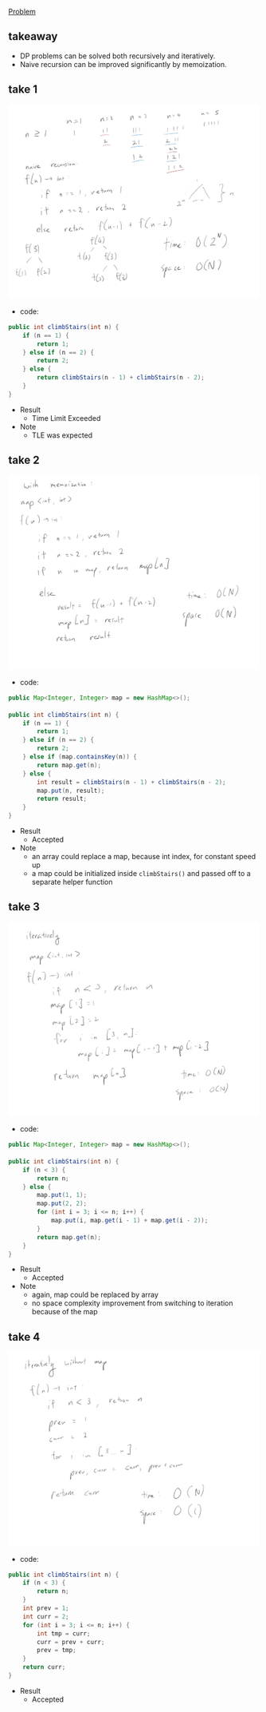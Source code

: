 [Problem](https://leetcode.com/problems/climbing-stairs/)

## takeaway
- DP problems can be solved both recursively and iteratively.
- Naive recursion can be improved significantly by memoization.

## take 1
![](img-1.jpg)
- code:
```java
public int climbStairs(int n) {
    if (n == 1) {
        return 1;
    } else if (n == 2) {
        return 2;
    } else {
        return climbStairs(n - 1) + climbStairs(n - 2);
    }
}
```
- Result
    - Time Limit Exceeded
- Note
    - TLE was expected

## take 2
![](img-2.jpg)
- code:
```java
public Map<Integer, Integer> map = new HashMap<>();
    
public int climbStairs(int n) {
    if (n == 1) {
        return 1;
    } else if (n == 2) {
        return 2;
    } else if (map.containsKey(n)) {
        return map.get(n);
    } else {
        int result = climbStairs(n - 1) + climbStairs(n - 2);
        map.put(n, result);
        return result;
    }
}
```
- Result
    - Accepted
- Note
    - an array could replace a map, because int index, for constant speed up
    - a map could be initialized inside `climbStairs()` and passed off to a
      separate helper function

## take 3
![](img-3.jpg)
- code:
```java
public Map<Integer, Integer> map = new HashMap<>();
    
public int climbStairs(int n) {
    if (n < 3) {
        return n;
    } else {
        map.put(1, 1);
        map.put(2, 2);
        for (int i = 3; i <= n; i++) {
            map.put(i, map.get(i - 1) + map.get(i - 2));
        }
        return map.get(n);
    }
}
```
- Result
    - Accepted
- Note
    - again, map could be replaced by array
    - no space complexity improvement from switching to iteration because of
      the map

## take 4
![](img-4.jpg)
- code:
```java
public int climbStairs(int n) {
    if (n < 3) {
        return n;
    }
    int prev = 1;
    int curr = 2;
    for (int i = 3; i <= n; i++) {
        int tmp = curr;
        curr = prev + curr;
        prev = tmp;
    }
    return curr;
}
```
- Result
    - Accepted

